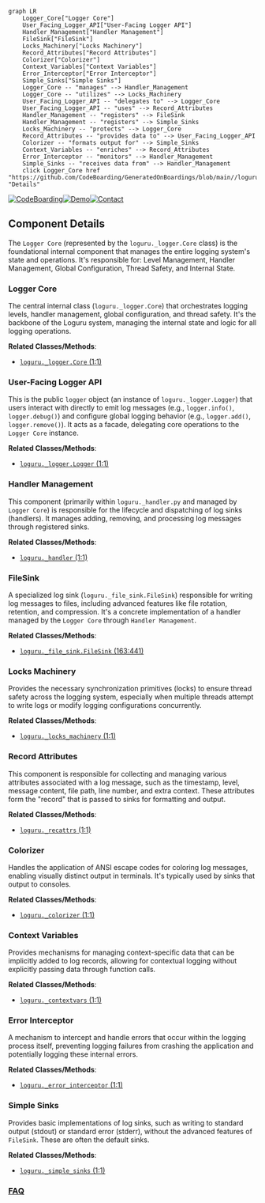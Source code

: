 ```mermaid
graph LR
    Logger_Core["Logger Core"]
    User_Facing_Logger_API["User-Facing Logger API"]
    Handler_Management["Handler Management"]
    FileSink["FileSink"]
    Locks_Machinery["Locks Machinery"]
    Record_Attributes["Record Attributes"]
    Colorizer["Colorizer"]
    Context_Variables["Context Variables"]
    Error_Interceptor["Error Interceptor"]
    Simple_Sinks["Simple Sinks"]
    Logger_Core -- "manages" --> Handler_Management
    Logger_Core -- "utilizes" --> Locks_Machinery
    User_Facing_Logger_API -- "delegates to" --> Logger_Core
    User_Facing_Logger_API -- "uses" --> Record_Attributes
    Handler_Management -- "registers" --> FileSink
    Handler_Management -- "registers" --> Simple_Sinks
    Locks_Machinery -- "protects" --> Logger_Core
    Record_Attributes -- "provides data to" --> User_Facing_Logger_API
    Colorizer -- "formats output for" --> Simple_Sinks
    Context_Variables -- "enriches" --> Record_Attributes
    Error_Interceptor -- "monitors" --> Handler_Management
    Simple_Sinks -- "receives data from" --> Handler_Management
    click Logger_Core href "https://github.com/CodeBoarding/GeneratedOnBoardings/blob/main//loguru/Logger_Core.md" "Details"
```
[![CodeBoarding](https://img.shields.io/badge/Generated%20by-CodeBoarding-9cf?style=flat-square)](https://github.com/CodeBoarding/CodeBoarding)[![Demo](https://img.shields.io/badge/Try%20our-Demo-blue?style=flat-square)](https://www.codeboarding.org/demo)[![Contact](https://img.shields.io/badge/Contact%20us%20-%20contact@codeboarding.org-lightgrey?style=flat-square)](mailto:contact@codeboarding.org)

## Component Details

The `Logger Core` (represented by the `loguru._logger.Core` class) is the foundational internal component that manages the entire logging system's state and operations. It's responsible for: Level Management, Handler Management, Global Configuration, Thread Safety, and Internal State.

### Logger Core
The central internal class (`loguru._logger.Core`) that orchestrates logging levels, handler management, global configuration, and thread safety. It's the backbone of the Loguru system, managing the internal state and logic for all logging operations.


**Related Classes/Methods**:

- <a href="https://github.com/Delgan/loguru/blob/master/loguru/_logger.py#L1-L1" target="_blank" rel="noopener noreferrer">`loguru._logger.Core` (1:1)</a>


### User-Facing Logger API
This is the public `logger` object (an instance of `loguru._logger.Logger`) that users interact with directly to emit log messages (e.g., `logger.info()`, `logger.debug()`) and configure global logging behavior (e.g., `logger.add()`, `logger.remove()`). It acts as a facade, delegating core operations to the `Logger Core` instance.


**Related Classes/Methods**:

- <a href="https://github.com/Delgan/loguru/blob/master/loguru/_logger.py#L1-L1" target="_blank" rel="noopener noreferrer">`loguru._logger.Logger` (1:1)</a>


### Handler Management
This component (primarily within `loguru._handler.py` and managed by `Logger Core`) is responsible for the lifecycle and dispatching of log sinks (handlers). It manages adding, removing, and processing log messages through registered sinks.


**Related Classes/Methods**:

- <a href="https://github.com/Delgan/loguru/blob/master/loguru/_handler.py#L1-L1" target="_blank" rel="noopener noreferrer">`loguru._handler` (1:1)</a>


### FileSink
A specialized log sink (`loguru._file_sink.FileSink`) responsible for writing log messages to files, including advanced features like file rotation, retention, and compression. It's a concrete implementation of a handler managed by the `Logger Core` through `Handler Management`.


**Related Classes/Methods**:

- <a href="https://github.com/Delgan/loguru/blob/master/loguru/_file_sink.py#L163-L441" target="_blank" rel="noopener noreferrer">`loguru._file_sink.FileSink` (163:441)</a>


### Locks Machinery
Provides the necessary synchronization primitives (locks) to ensure thread safety across the logging system, especially when multiple threads attempt to write logs or modify logging configurations concurrently.


**Related Classes/Methods**:

- <a href="https://github.com/Delgan/loguru/blob/master/loguru/_locks_machinery.py#L1-L1" target="_blank" rel="noopener noreferrer">`loguru._locks_machinery` (1:1)</a>


### Record Attributes
This component is responsible for collecting and managing various attributes associated with a log message, such as the timestamp, level, message content, file path, line number, and extra context. These attributes form the "record" that is passed to sinks for formatting and output.


**Related Classes/Methods**:

- <a href="https://github.com/Delgan/loguru/blob/master/loguru/_recattrs.py#L1-L1" target="_blank" rel="noopener noreferrer">`loguru._recattrs` (1:1)</a>


### Colorizer
Handles the application of ANSI escape codes for coloring log messages, enabling visually distinct output in terminals. It's typically used by sinks that output to consoles.


**Related Classes/Methods**:

- <a href="https://github.com/Delgan/loguru/blob/master/loguru/_colorizer.py#L1-L1" target="_blank" rel="noopener noreferrer">`loguru._colorizer` (1:1)</a>


### Context Variables
Provides mechanisms for managing context-specific data that can be implicitly added to log records, allowing for contextual logging without explicitly passing data through function calls.


**Related Classes/Methods**:

- <a href="https://github.com/Delgan/loguru/blob/master/loguru/_contextvars.py#L1-L1" target="_blank" rel="noopener noreferrer">`loguru._contextvars` (1:1)</a>


### Error Interceptor
A mechanism to intercept and handle errors that occur within the logging process itself, preventing logging failures from crashing the application and potentially logging these internal errors.


**Related Classes/Methods**:

- <a href="https://github.com/Delgan/loguru/blob/master/loguru/_error_interceptor.py#L1-L1" target="_blank" rel="noopener noreferrer">`loguru._error_interceptor` (1:1)</a>


### Simple Sinks
Provides basic implementations of log sinks, such as writing to standard output (stdout) or standard error (stderr), without the advanced features of `FileSink`. These are often the default sinks.


**Related Classes/Methods**:

- <a href="https://github.com/Delgan/loguru/blob/master/loguru/_simple_sinks.py#L1-L1" target="_blank" rel="noopener noreferrer">`loguru._simple_sinks` (1:1)</a>




### [FAQ](https://github.com/CodeBoarding/GeneratedOnBoardings/tree/main?tab=readme-ov-file#faq)